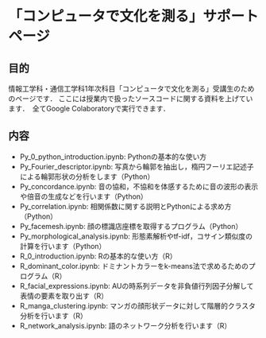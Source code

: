 # 「コンピュータで文化を測る」サポートページ
## 目的
情報工学科・通信工学科1年次科目「コンピュータで文化を測る」受講生のためのページです．
ここには授業内で扱ったソースコードに関する資料を上げています．　全てGoogle Colaboratoryで実行できます．

## 内容
* Py_0_python_introduction.ipynb: Pythonの基本的な使い方
* Py_Fourier_descriptor.ipynb: 写真から輪郭を抽出し，楕円フーリエ記述子による輪郭形状の分析をします（Python）
* Py_concordance.ipynb: 音の協和，不協和を体感するために音の波形の表示や倍音の生成などを行います（Python）
* Py_correlation.ipynb: 相関係数に関する説明とPythonによる求め方（Python）
* Py_facemesh.ipynb: 顔の標識店座標を取得するプログラム（Python）
* Py_morphological_analysis.ipynb: 形態素解析やtf-idf，コサイン類似度の計算を行います（Python）
* R_0_introduction.ipynb: Rの基本的な使い方（R）
* R_dominant_color.ipynb: ドミナントカラーをk-means法で求めるためのプログラム（R）
* R_facial_expressions.ipynb: AUの時系列データを非負値行列因子分解して表情の要素を取り出す（R）
* R_manga_clustering.ipynb: マンガの顔形状データに対して階層的クラスタ分析を行います（R）
* R_network_analysis.ipynb: 語のネットワーク分析を行います（R）
